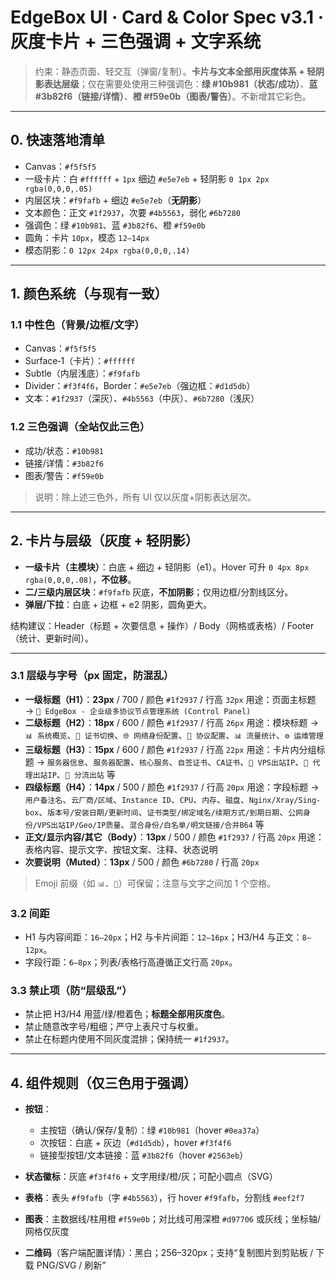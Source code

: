
# EdgeBox UI · Card & Color Spec v3.1 · 灰度卡片 + 三色强调 + 文字系统

> 约束：静态页面、轻交互（弹窗/复制）。**卡片与文本全部用灰度体系 + 轻阴影表达层级**；仅在需要处使用三种强调色：**绿 #10b981（状态/成功）**、**蓝 #3b82f6（链接/详情）**、**橙 #f59e0b（图表/警告）**。不新增其它彩色。

---

## 0. 快速落地清单

* Canvas：`#f5f5f5`
* 一级卡片：白 `#ffffff` + `1px` 细边 `#e5e7eb` + 轻阴影 `0 1px 2px rgba(0,0,0,.05)`
* 内层区块：`#f9fafb` + 细边 `#e5e7eb`（**无阴影**）
* 文本颜色：正文 `#1f2937`，次要 `#4b5563`，弱化 `#6b7280`
* 强调色：绿 `#10b981`、蓝 `#3b82f6`、橙 `#f59e0b`
* 圆角：卡片 `10px`，模态 `12–14px`
* 模态阴影：`0 12px 24px rgba(0,0,0,.14)`

---

## 1. 颜色系统（与现有一致）

### 1.1 中性色（背景/边框/文字）

* Canvas：`#f5f5f5`
* Surface‑1（卡片）：`#ffffff`
* Subtle（内层浅底）：`#f9fafb`
* Divider：`#f3f4f6`，Border：`#e5e7eb`（强边框：`#d1d5db`）
* 文本：`#1f2937`（深灰）、`#4b5563`（中灰）、`#6b7280`（浅灰）

### 1.2 三色强调（全站仅此三色）

* 成功/状态：`#10b981`
* 链接/详情：`#3b82f6`
* 图表/警告：`#f59e0b`

> 说明：除上述三色外，所有 UI 仅以灰度+阴影表达层次。

---

## 2. 卡片与层级（灰度 + 轻阴影）

* **一级卡片（主模块）**：白底 + 细边 + 轻阴影（e1）。Hover 可升 `0 4px 8px rgba(0,0,0,.08)`，**不位移**。
* **二/三级内层区块**：`#f9fafb` 灰底，**不加阴影**；仅用边框/分割线区分。
* **弹层/下拉**：白底 + 边框 + e2 阴影，圆角更大。

结构建议：Header（标题 + 次要信息 + 操作）/ Body（网格或表格）/ Footer（统计、更新时间）。

---

### 3.1 层级与字号（px 固定，防混乱）

* **一级标题（H1）**：**23px** / 700 / 颜色 `#1f2937` / 行高 `32px`
  用途：页面主标题 → `🚀 EdgeBox - 企业级多协议节点管理系统 (Control Panel)`
* **二级标题（H2）**：**18px** / 600 / 颜色 `#1f2937` / 行高 `26px`
  用途：模块标题 → `📊 系统概览`、`🔐 证书切换`、`🌐 网络身份配置`、`📡 协议配置`、`📊 流量统计`、`⚙️ 运维管理`
* **三级标题（H3）**：**15px** / 600 / 颜色 `#1f2937` / 行高 `22px`
  用途：卡片内分组标题 → `服务器信息`、`服务器配置`、`核心服务`、`自签证书`、`CA证书`、`📡 VPS出站IP`、`🔄 代理出站IP`、`🔀 分流出站` 等
* **四级标题（H4）**：**14px** / 500 / 颜色 `#1f2937` / 行高 `20px`
  用途：字段标题 → `用户备注名`、`云厂商/区域`、`Instance ID`、`CPU`、`内存`、`磁盘`、`Nginx/Xray/Sing-box`、`版本号/安装日期/更新时间`、`证书类型/绑定域名/续期方式/到期日期`、`公网身份/VPS出站IP/Geo/IP质量`、`混合身份/白名单/明文链接/合并B64` 等
* **正文/显示内容/其它（Body）**：**13px** / 500 / 颜色 `#1f2937` / 行高 `20px`
  用途：表格内容、提示文字、按钮文案、注释、状态说明
* **次要说明（Muted）**：**13px** / 500 / 颜色 `#6b7280` / 行高 `20px`

> Emoji 前缀（如 `📊`、`🔐`）可保留；注意与文字之间加 1 个空格。

### 3.2 间距

* H1 与内容间距：`16–20px`；H2 与卡片间距：`12–16px`；H3/H4 与正文：`8–12px`。
* 字段行距：`6–8px`；列表/表格行高遵循正文行高 `20px`。

### 3.3 禁止项（防“层级乱”）

* 禁止把 H3/H4 用蓝/绿/橙着色；**标题全部用灰度色**。
* 禁止随意改字号/粗细；严守上表尺寸与权重。
* 禁止在标题内使用不同灰度混排；保持统一 `#1f2937`。

---

## 4. 组件规则（仅三色用于强调）

* **按钮**：

  * 主按钮（确认/保存/复制）：绿 `#10b981`（hover `#0ea37a`）
  * 次按钮：白底 + 灰边（`#d1d5db`），hover `#f3f4f6`
  * 链接型按钮/文本链接：蓝 `#3b82f6`（hover `#2563eb`）
* **状态徽标**：灰底 `#f3f4f6` + 文字用绿/橙/灰；可配小圆点（SVG）
* **表格**：表头 `#f9fafb`（字 `#4b5563`），行 hover `#f9fafb`，分割线 `#eef2f7`
* **图表**：主数据线/柱用橙 `#f59e0b`；对比线可用深橙 `#d97706` 或灰线；坐标轴/网格仅灰度
* **二维码**（客户端配置详情）：黑白；256–320px；支持“复制图片到剪贴板 / 下载 PNG/SVG / 刷新”

